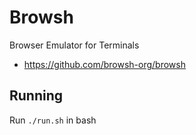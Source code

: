 # Browsh

Browser Emulator for Terminals

- https://github.com/browsh-org/browsh

## Running

Run `./run.sh` in bash
